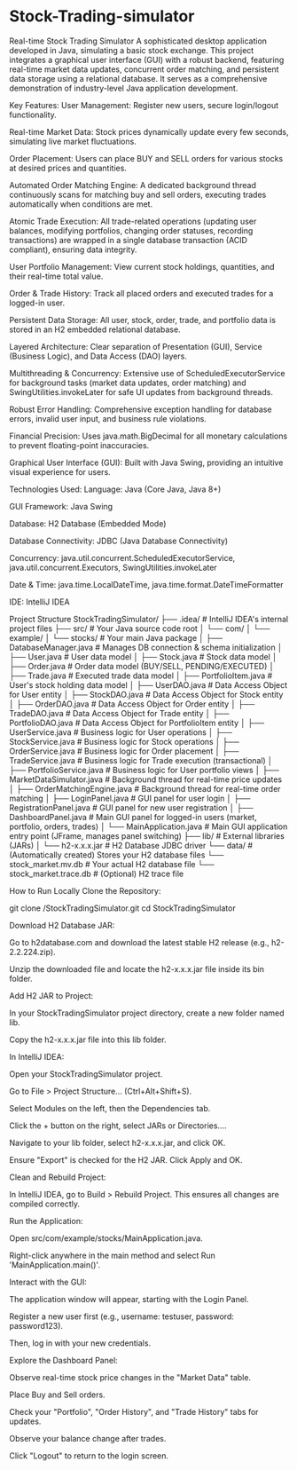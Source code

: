 # Stock-Trading-simulator
Real-time Stock Trading Simulator
A sophisticated desktop application developed in Java, simulating a basic stock exchange. This project integrates a graphical user interface (GUI) with a robust backend, featuring real-time market data updates, concurrent order matching, and persistent data storage using a relational database. It serves as a comprehensive demonstration of industry-level Java application development.

Key Features:
User Management: Register new users, secure login/logout functionality.

Real-time Market Data: Stock prices dynamically update every few seconds, simulating live market fluctuations.

Order Placement: Users can place BUY and SELL orders for various stocks at desired prices and quantities.

Automated Order Matching Engine: A dedicated background thread continuously scans for matching buy and sell orders, executing trades automatically when conditions are met.

Atomic Trade Execution: All trade-related operations (updating user balances, modifying portfolios, changing order statuses, recording transactions) are wrapped in a single database transaction (ACID compliant), ensuring data integrity.

User Portfolio Management: View current stock holdings, quantities, and their real-time total value.

Order & Trade History: Track all placed orders and executed trades for a logged-in user.

Persistent Data Storage: All user, stock, order, trade, and portfolio data is stored in an H2 embedded relational database.

Layered Architecture: Clear separation of Presentation (GUI), Service (Business Logic), and Data Access (DAO) layers.

Multithreading & Concurrency: Extensive use of ScheduledExecutorService for background tasks (market data updates, order matching) and SwingUtilities.invokeLater for safe UI updates from background threads.

Robust Error Handling: Comprehensive exception handling for database errors, invalid user input, and business rule violations.

Financial Precision: Uses java.math.BigDecimal for all monetary calculations to prevent floating-point inaccuracies.

Graphical User Interface (GUI): Built with Java Swing, providing an intuitive visual experience for users.

Technologies Used:
Language: Java (Core Java, Java 8+)

GUI Framework: Java Swing

Database: H2 Database (Embedded Mode)

Database Connectivity: JDBC (Java Database Connectivity)

Concurrency: java.util.concurrent.ScheduledExecutorService, java.util.concurrent.Executors, SwingUtilities.invokeLater

Date & Time: java.time.LocalDateTime, java.time.format.DateTimeFormatter

IDE: IntelliJ IDEA

Project Structure
StockTradingSimulator/
├── .idea/                                 # IntelliJ IDEA's internal project files
├── src/                                   # Your Java source code root
│   └── com/
│       └── example/
│           └── stocks/                    # Your main Java package
│               ├── DatabaseManager.java   # Manages DB connection & schema initialization
│               ├── User.java              # User data model
│               ├── Stock.java             # Stock data model
│               ├── Order.java             # Order data model (BUY/SELL, PENDING/EXECUTED)
│               ├── Trade.java             # Executed trade data model
│               ├── PortfolioItem.java     # User's stock holding data model
│               ├── UserDAO.java           # Data Access Object for User entity
│               ├── StockDAO.java          # Data Access Object for Stock entity
│               ├── OrderDAO.java          # Data Access Object for Order entity
│               ├── TradeDAO.java          # Data Access Object for Trade entity
│               ├── PortfolioDAO.java      # Data Access Object for PortfolioItem entity
│               ├── UserService.java       # Business logic for User operations
│               ├── StockService.java      # Business logic for Stock operations
│               ├── OrderService.java      # Business logic for Order placement
│               ├── TradeService.java      # Business logic for Trade execution (transactional)
│               ├── PortfolioService.java  # Business logic for User portfolio views
│               ├── MarketDataSimulator.java # Background thread for real-time price updates
│               ├── OrderMatchingEngine.java # Background thread for real-time order matching
│               ├── LoginPanel.java        # GUI panel for user login
│               ├── RegistrationPanel.java # GUI panel for new user registration
│               ├── DashboardPanel.java    # Main GUI panel for logged-in users (market, portfolio, orders, trades)
│               └── MainApplication.java   # Main GUI application entry point (JFrame, manages panel switching)
├── lib/                                   # External libraries (JARs)
│   └── h2-x.x.x.jar                       # H2 Database JDBC driver
└── data/                                  # (Automatically created) Stores your H2 database files
    └── stock_market.mv.db                 # Your actual H2 database file
    └── stock_market.trace.db              # (Optional) H2 trace file

How to Run Locally
Clone the Repository:

git clone <your-repo-url>/StockTradingSimulator.git
cd StockTradingSimulator

Download H2 Database JAR:

Go to h2database.com and download the latest stable H2 release (e.g., h2-2.2.224.zip).

Unzip the downloaded file and locate the h2-x.x.x.jar file inside its bin folder.

Add H2 JAR to Project:

In your StockTradingSimulator project directory, create a new folder named lib.

Copy the h2-x.x.x.jar file into this lib folder.

In IntelliJ IDEA:

Open your StockTradingSimulator project.

Go to File > Project Structure... (Ctrl+Alt+Shift+S).

Select Modules on the left, then the Dependencies tab.

Click the + button on the right, select JARs or Directories....

Navigate to your lib folder, select h2-x.x.x.jar, and click OK.

Ensure "Export" is checked for the H2 JAR. Click Apply and OK.

Clean and Rebuild Project:

In IntelliJ IDEA, go to Build > Rebuild Project. This ensures all changes are compiled correctly.

Run the Application:

Open src/com/example/stocks/MainApplication.java.

Right-click anywhere in the main method and select Run 'MainApplication.main()'.

Interact with the GUI:

The application window will appear, starting with the Login Panel.

Register a new user first (e.g., username: testuser, password: password123).

Then, log in with your new credentials.

Explore the Dashboard Panel:

Observe real-time stock price changes in the "Market Data" table.

Place Buy and Sell orders.

Check your "Portfolio", "Order History", and "Trade History" tabs for updates.

Observe your balance change after trades.

Click "Logout" to return to the login screen.
